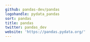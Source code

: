 ```yaml
---
github: pandas-dev/pandas
logohandle: pydata_pandas
sort: pandas
title: pandas
twitter: pandas_dev
website: 'https://pandas.pydata.org/'
---
```

